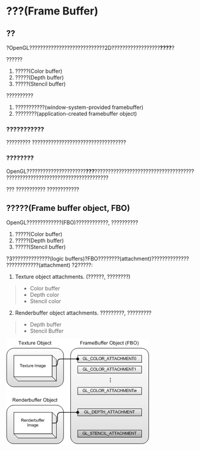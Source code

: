 # ???(Frame Buffer)

## ??

?OpenGL????????????????????????????2D??????????????????**????**?

??????

1. ?????(Color buffer)
2. ?????(Depth buffer)
3. ?????(Stencil buffer)

??????????

1. ???????????(window-system-provided framebuffer)
2. ????????(application-created framebuffer object)


### ???????????

????????? ???????????????????????????????????

### ????????

OpenGL??????????????????????**???**???????????????????????????????????????????????????????????????????????????

??? ??????????? ????????????

## ?????(Frame buffer object, FBO)

OpenGL?????????????(FBO)????????????, ??????????

1. ?????(Color buffer)
2. ?????(Depth buffer)
3. ?????(Stencil buffer)

?3??????????????(logic buffers)?FBO????????(attachment)??????????????  
????????????(attachment) ?2?????:

1. Texture object attachments. (??????, ????????)

 > - Color buffer
 > - Depth color  
 > - Stencil color

2. Renderbuffer object attachments. ?????????, ?????????

> - Depth buffer
> - Stencil Buffer

![avatar](https://github.com/atalia/LearningOpenGL/blob/master/OpenGL/Framebuffers/fbo.png)

